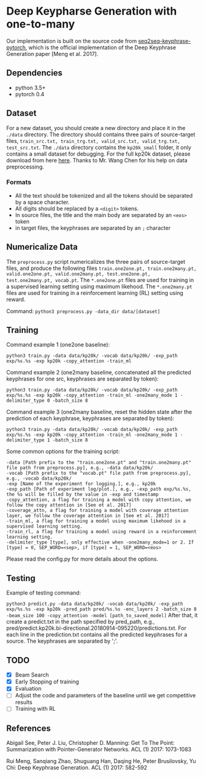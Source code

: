 # Deep Keypharse Generation with one-to-many
Our implementation is built on the source code from [seq2seq-keyphrase-pytorch](https://github.com/memray/seq2seq-keyphrase-pytorch), which is the official implementation of the Deep Keyphrase Generation paper \[Meng et al. 2017\].

## Dependencies
* python 3.5+
* pytorch 0.4

## Dataset
For a new dataset, you should create a new directory and place it in the `./data` directory.
The directory should contains three pairs of source-target files, `train_src.txt, train_trg.txt, valid_src.txt, valid_trg.txt, test_src.txt`.
The `./data` directory contains the `kp20k_small` folder, it only contains a small dataset for debugging.
For the full kp20k dataset, please download from here [here](https://www.dropbox.com/s/b5zudclq0pfjdor/kp20k.zip?dl=0). Thanks to Mr. Wang Chen for his help on data preprocessing.

### Formats
* All the text should be tokenized and all the tokens should be separated by a space character.
* All digits should be replaced by a `<digit>` tokens.
* In source files, the title and the main body are separated by an `<eos>` token
* in target files, the keyphrases are separated by an `;` character

## Numericalize Data
The `preprocess.py` script numericalizes the three pairs of source-target files, and produce the following files
`train.one2one.pt, train.one2many.pt, valid.one2one.pt, valid.one2many.pt, test.one2one.pt, test.one2many.pt, vocab.pt`.
The `*.one2one.pt` files are used for training in a supervised learning setting using maximum likehood.
The `*.one2many.pt` files are used for training in a reinforcement learning (RL) setting using reward.

Command:
`python3 preprocess.py -data_dir data/[dataset]`

## Training
Command example 1 (one2one baseline):

`python3 train.py -data data/kp20k/ -vocab data/kp20k/ -exp_path exp/%s.%s -exp kp20k -copy_attention -train_ml`

Command example 2 (one2many baseline, concatenated all the predicted keyphrases for one src, keyphrases are separated by <sep> token):

`python3 train.py -data data/kp20k/ -vocab data/kp20k/ -exp_path exp/%s.%s -exp kp20k -copy_attention -train_ml -one2many_mode 1 -delimiter_type 0 -batch_size 8`

Command example 3 (one2many baseline, reset the hidden state after the prediction of each keyphrase, keyphrases are separated by <sep> token):

`python3 train.py -data data/kp20k/ -vocab data/kp20k/ -exp_path exp/%s.%s -exp kp20k -copy_attention -train_ml -one2many_mode 1 -delimiter_type 1 -batch_size 8`

Some common options for the training script:
```
-data [Path prefix to the "train.one2one.pt" and "train.one2many.pt" file path from preprocess.py], e.g., -data data/kp20k/
-vocab [Path prefix to the "vocab.pt" file path from preprocess.py], e.g., -vocab data/kp20k/
-exp [Name of the experiment for logging.], e.g., kp20k
-exp_path [Path of experiment log/plot.], e.g., -exp_path exp/%s.%s, the %s will be filled by the value in -exp and timestamp
-copy_attention, a flag for training a model with copy attention, we follow the copy attention in [See et al. 2017]
-coverage_attn, a flag for training a model with coverage attention layer, we follow the coverage attention in [See et al. 2017]
-train_ml, a flag for training a model using maximum likehood in a supervised learning setting.
-train_rl, a flag for training a model using reward in a reinforcement learning setting.
-delimiter_type [type], only effective when -one2many_mode=1 or 2. If [type] = 0, SEP_WORD=<sep>, if [type] = 1, SEP_WORD=<eos>
```
Please read the config.py for more details about the options.

## Testing
Example of testing command:

`python3 predict.py -data data/kp20k/ -vocab data/kp20k/ -exp_path exp/%s.%s -exp kp20k -pred_path pred/%s.%s -enc_layers 2 -batch_size 8 -beam_size 100 -copy_attention -model [path_to_saved_model]`
After that, it create a predict.txt in the path specified by pred_path, e.g., pred/predict.kp20k.bi-directional.20180914-095220/predictions.txt.
For each line in the prediction.txt contains all the predicted keyphrases for a source. The keyphrases are separated by ';'.

## TODO
- [x] Beam Search
- [x] Early Stopping of training
- [x] Evaluation
- [ ] Adjust the code and parameters of the baseline until we get competitive results
- [ ] Training with RL

## References
Abigail See, Peter J. Liu, Christopher D. Manning:
Get To The Point: Summarization with Pointer-Generator Networks. ACL (1) 2017: 1073-1083

Rui Meng, Sanqiang Zhao, Shuguang Han, Daqing He, Peter Brusilovsky, Yu Chi:
Deep Keyphrase Generation. ACL (1) 2017: 582-592
